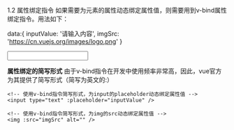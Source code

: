 1.2 属性绑定指令
    如果需要为元素的属性动态绑定属性值，则需要用到v-bind属性绑定指令。用法如下：
<!-- 假设以下data数据 -->
data:{
    inputValue: '请输入内容',
    imgSrc: 'https://cn.vuejs.org/images/logo.png'
}

<!-- 使用v-bind指令，为input的placeholder动态绑定属性值 -->
<input type="text" v-bind:placeholder="inputValue" />

<!-- 使用v-bind指令，为img的src动态绑定属性值 -->
<img v-bind:src="imgSrc" alt="" />

**属性绑定的简写形式**
    由于v-bind指令在开发中使用频率非常高，因此，vue官方为其提供了简写形式（简写为英文的:）

    <!-- 使用v-bind指令简写形式，为input的placeholder动态绑定属性值 -->
    <input type="text" :placeholder="inputValue" />

    <!-- 使用v-bind指令简写形式，为img的src动态绑定属性值 -->
    <img :src="imgSrc" alt="" />